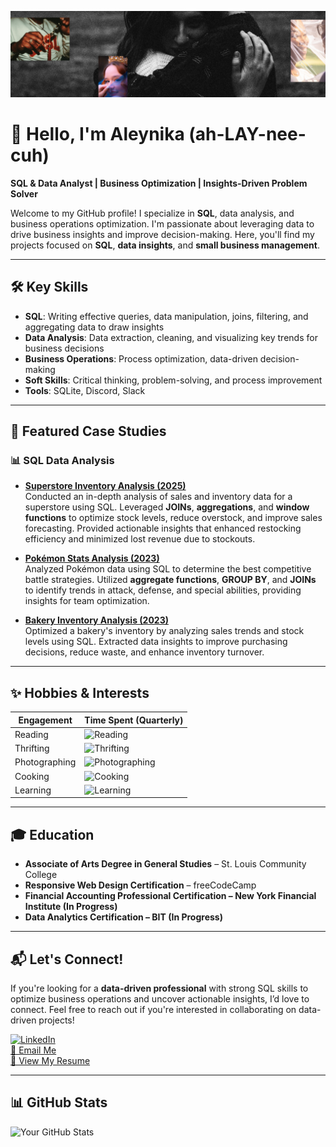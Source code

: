 ![Banner](./github-photog-banner.png)  

# 🌱 Hello, I'm Aleynika (ah-LAY-nee-cuh)  

**SQL & Data Analyst | Business Optimization | Insights-Driven Problem Solver**  

Welcome to my GitHub profile! I specialize in **SQL**, data analysis, and business operations optimization. I'm passionate about leveraging data to drive business insights and improve decision-making. Here, you'll find my projects focused on **SQL**, **data insights**, and **small business management**.  

---

## 🛠️ Key Skills  
- **SQL**: Writing effective queries, data manipulation, joins, filtering, and aggregating data to draw insights  
- **Data Analysis**: Data extraction, cleaning, and visualizing key trends for business decisions  
- **Business Operations**: Process optimization, data-driven decision-making  
- **Soft Skills**: Critical thinking, problem-solving, and process improvement  
- **Tools**: SQLite, Discord, Slack  

---

## 📌 Featured Case Studies  

### 📊 SQL Data Analysis  

- **[Superstore Inventory Analysis (2025)](https://github.com/aleynika/SQL/blob/main/Superstore-Inventory-Analysis)**  
  Conducted an in-depth analysis of sales and inventory data for a superstore using SQL. Leveraged **JOINs**, **aggregations**, and **window functions** to optimize stock levels, reduce overstock, and improve sales forecasting. Provided actionable insights that enhanced restocking efficiency and minimized lost revenue due to stockouts.  

- **[Pokémon Stats Analysis (2023)](https://github.com/aleynika/SQL/blob/main/Pokemon_Stats_Analysis)**  
  Analyzed Pokémon data using SQL to determine the best competitive battle strategies. Utilized **aggregate functions**, **GROUP BY**, and **JOINs** to identify trends in attack, defense, and special abilities, providing insights for team optimization.  

- **[Bakery Inventory Analysis (2023)](https://github.com/aleynika/SQL/blob/main/Bakery_Inventory_Analysis)**  
  Optimized a bakery's inventory by analyzing sales trends and stock levels using SQL. Extracted data insights to improve purchasing decisions, reduce waste, and enhance inventory turnover.  

---

## ✨ Hobbies & Interests  

| Engagement            | Time Spent (Quarterly)              |  
|----------------------|----------------------------|  
| Reading              | ![Reading](https://progress-bar.xyz/15) |  
| Thrifting            | ![Thrifting](https://progress-bar.xyz/3)   |  
| Photographing        | ![Photographing](https://progress-bar.xyz/27) |  
| Cooking              | ![Cooking](https://progress-bar.xyz/11) |  
| Learning             | ![Learning](https://progress-bar.xyz/20) |  

---

## 🎓 Education  

- **Associate of Arts Degree in General Studies** – St. Louis Community College  
- **Responsive Web Design Certification** – freeCodeCamp  
- **Financial Accounting Professional Certification – New York Financial Institute (In Progress)**  
- **Data Analytics Certification – BIT (In Progress)**  

---

## 📬 Let's Connect!  

If you're looking for a **data-driven professional** with strong SQL skills to optimize business operations and uncover actionable insights, I’d love to connect. Feel free to reach out if you're interested in collaborating on data-driven projects!  

[![LinkedIn](https://img.shields.io/badge/LinkedIn-Aleynika-blue?style=flat-square&logo=linkedin)](https://www.linkedin.com/in/aleynika)  
[📧 Email Me](mailto:aleyktaylor@gmail.com)  
[📄 View My Resume](https://earnbetter.com/app/share/resume/01JF7GQQ9D3FAY87MM4X8QP5CX/) 

---

## 📊 GitHub Stats  

![Your GitHub Stats](https://github-readme-stats.vercel.app/api?username=aleynika&show_icons=true&theme=tokyonight)  
